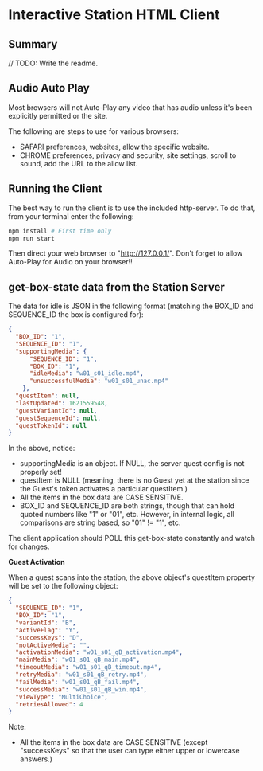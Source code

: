# Interactive Station HTML Client

## Summary

// TODO: Write the readme.

## Audio Auto Play

Most browsers will not Auto-Play any video that has audio unless it's been explicitly permitted or the site.

The following are steps to use for various browsers:

- SAFARI preferences, websites, allow the specific website.
- CHROME preferences, privacy and security, site settings, scroll to sound, add the URL to the allow list.

## Running the Client

The best way to run the client is to use the included http-server. To do that, from your terminal enter the following:

```bash
npm install # First time only
npm run start
```

Then direct your web browser to "http://127.0.0.1/". Don't forget to allow Auto-Play for Audio on your browser!!

## get-box-state data from the Station Server

The data for idle is JSON in the following format (matching the BOX_ID and SEQUENCE_ID the box is configured for):

```json
{
  "BOX_ID": "1",
  "SEQUENCE_ID": "1",
  "supportingMedia": {
      "SEQUENCE_ID": "1",
      "BOX_ID": "1",
      "idleMedia": "w01_s01_idle.mp4",
      "unsuccessfulMedia": "w01_s01_unac.mp4"
    },
  "questItem": null,
  "lastUpdated": 1621559548,
  "guestVariantId": null,
  "guestSequenceId": null,
  "guestTokenId": null
}
```

In the above, notice:

- supportingMedia is an object. If NULL, the server quest config is not properly set!
- questItem is NULL (meaning, there is no Guest yet at the station since the Guest's token activates a particular questItem.)
- All the items in the box data are CASE SENSITIVE. 
- BOX_ID and SEQUENCE_ID are both strings, though that can hold quoted numbers like "1" or "01", etc. However, in internal logic, all comparisons are string based, so "01" != "1", etc.

The client application should POLL this get-box-state constantly and watch for changes.

**Guest Activation**

When a guest scans into the station, the above object's questItem property will be set to the following object:
```json
{
  "SEQUENCE_ID": "1",
  "BOX_ID": "1",
  "variantId": "B",
  "activeFlag": "Y",
  "successKeys": "D",
  "notActiveMedia": "",
  "activationMedia": "w01_s01_qB_activation.mp4",
  "mainMedia": "w01_s01_qB_main.mp4",
  "timeoutMedia": "w01_s01_qB_timeout.mp4",
  "retryMedia": "w01_s01_qB_retry.mp4",
  "failMedia": "w01_s01_qB_fail.mp4",
  "successMedia": "w01_s01_qB_win.mp4",
  "viewType": "MultiChoice",
  "retriesAllowed": 4
}
```

Note:
- All the items in the box data are CASE SENSITIVE (except "successKeys" so that the user can type either upper or lowercase answers.)